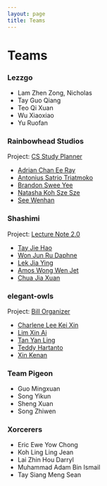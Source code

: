 ```yaml
---
layout: page
title: Teams
---
```


# Teams

### Lezzgo

* Lam Zhen Zong, Nicholas
* Tay Guo Qiang
* Teo Qi Xuan
* Wu Xiaoxiao
* Yu Ruofan

### Rainbowhead Studios

Project: [CS Study Planner](https://github.com/nus-mtp/cs-study-planner)

* [Adrian Chan Ee Ray](https://github.com/IamVacer)
* [Antonius Satrio Triatmoko](https://github.com/Satrio1610)
* [Brandon Swee Yee](https://github.com/bsweeyee)
* [Natasha Koh Sze Sze](https://github.com/NatashaKSS)
* [See Wenhan](https://github.com/walrys)

### Shashimi

Project: [Lecture Note 2.0](https://github.com/nus-mtp/lecture-note-2.0)

* [Tay Jie Hao](https://github.com/orgs/nus-mtp/people/tayjiehao)
* [Won Jun Ru Daphne](https://github.com/orgs/nus-mtp/people/tharain)
* [Lek Jia Ying](https://github.com/orgs/nus-mtp/people/jiayingy)
* [Amos Wong Wen Jet](https://github.com/orgs/nus-mtp/people/amoshydra)
* [Chua Jia Xuan](https://github.com/orgs/nus-mtp/people/chuajiaxuan)

### elegant-owls

Project: [Bill Organizer](https://github.com/nus-mtp/bill-organizer)

* [Charlene Lee Kei Xin](https://github.com/orgs/nus-mtp/people/chaejinkeyne)
* [Lim Xin Ai](https://github.com/orgs/nus-mtp/people/lmxn)
* [Tan Yan Ling](https://github.com/orgs/nus-mtp/people/eatedcookie)
* [Teddy Hartanto](https://github.com/orgs/nus-mtp/people/TeddyHartanto)
* [Xin Kenan](https://github.com/orgs/nus-mtp/people/dev-seahouse)

### Team Pigeon

* Guo Mingxuan	
* Song Yikun	
* Sheng Xuan	
* Song Zhiwen

### Xorcerers

* Eric Ewe Yow Chong
* Koh Ling Ling Jean
* Lai Zhin Hou Darryl
* Muhammad Adam Bin Ismail
* Tay Siang Meng Sean
